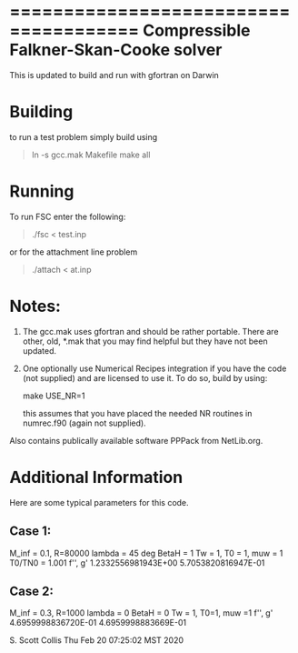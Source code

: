 ======================================
Compressible Falkner-Skan-Cooke solver
======================================

This is updated to build and run with gfortran on Darwin

Building
========

to run a test problem simply build using

> ln -s gcc.mak Makefile
> make all

Running
=======

To run FSC enter the following:

> ./fsc < test.inp

or for the attachment line problem

> ./attach < at.inp

Notes:
======

1. The gcc.mak uses gfortran and should be rather
   portable.  There are other, old, *.mak that you
   may find helpful but they have not been updated.
2. One optionally use Numerical Recipes integration
   if you have the code (not supplied) and are 
   licensed to use it. To do so, build by using:

   make USE_NR=1

   this assumes that you have placed the needed NR
   routines in numrec.f90 (again not supplied).

Also contains publically available software PPPack
from NetLib.org.

Additional Information
======================

Here are some typical parameters for this code.

Case 1:
-------
M_inf = 0.1, R=80000
lambda = 45 deg
BetaH = 1
Tw = 1, T0 = 1, muw = 1
T0/TN0 = 1.001
f'', g'
1.2332556981943E+00  5.7053820816947E-01

Case 2:
-------
M_inf = 0.3, R=1000
lambda = 0
BetaH = 0
Tw = 1, T0=1, muw =1
f'', g'
4.6959998836720E-01  4.6959998883669E-01

S. Scott Collis
Thu Feb 20 07:25:02 MST 2020
